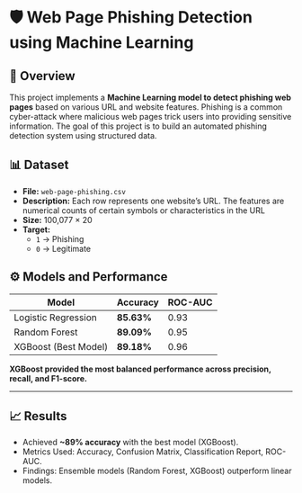 # 🛡️ Web Page Phishing Detection using Machine Learning

## 📌 Overview
This project implements a **Machine Learning model to detect phishing web pages** based on various URL and website features. Phishing is a common cyber-attack where malicious web pages trick users into providing sensitive information. The goal of this project is to build an automated phishing detection system using structured data.

## 📊 Dataset
- **File:** `web-page-phishing.csv`  
- **Description:** Each row represents one website’s URL. The features are numerical counts of certain symbols or characteristics in the URL 
- **Size:** 100,077 × 20 
- **Target:**  
  - `1` → Phishing  
  - `0` → Legitimate  

## ⚙️ Models and Performance

| Model                | Accuracy | ROC-AUC |
|-----------------------|----------|---------|
| Logistic Regression   | **85.63%** | 0.93 |
| Random Forest         | **89.09%** | 0.95 |
| XGBoost (Best Model)  | **89.18%** | 0.96 |

**XGBoost provided the most balanced performance across precision, recall, and F1-score.**

---

## 📈 Results
- Achieved **~89% accuracy** with the best model (XGBoost).  
- Metrics Used: Accuracy, Confusion Matrix, Classification Report, ROC-AUC.
- Findings: Ensemble models (Random Forest, XGBoost) outperform linear models.
